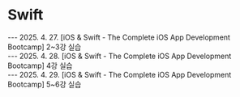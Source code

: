 # Swift

--- 2025. 4. 27. [iOS & Swift - The Complete iOS App Development Bootcamp] 2~3강 실습<br/>
--- 2025. 4. 28. [iOS & Swift - The Complete iOS App Development Bootcamp] 4강 실습<br/>
--- 2025. 4. 29. [iOS & Swift - The Complete iOS App Development Bootcamp] 5~6강 실습<br/>
